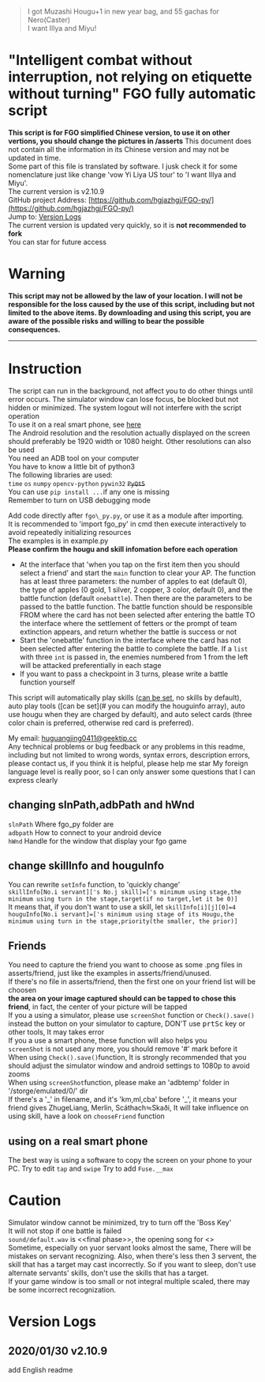 > I got Muzashi Hougu+1 in new year bag, and 55 gachas for Nero(Caster)   
> I want Illya and Miyu!  

# "Intelligent combat without interruption, not relying on etiquette without turning" FGO fully automatic script  
**This script is for FGO simplified Chinese version, to use it on other vertions, you should change the pictures in /asserts**
This document does not contain all the information in its Chinese version and may not be updated in time.  
Some part of this file is translated by software. I jusk check it for some nomenclature just like change 'vow Yi Liya US tour' to 'I want Illya and Miyu'.  
The current version is v2.10.9  
GitHub project Address: [https://github.com/hgjazhgj/FGO-py/](https://github.com/hgjazhgj/FGO-py/)  
Jump to: [Version Logs](#Version-Logs)  
The current version is updated very quickly, so it is **not recommended to fork**  
You can star for future access  

# Warning
**This script may not be allowed by the law of your location. I will not be responsible for the loss caused by the use of this script, including but not limited to the above items. By downloading and using this script, you are aware of the possible risks and willing to bear the possible consequences.**  
***  
# Instruction   
The script can run in the background, not affect you to do other things until error occurs. The simulator window can lose focus, be blocked but not hidden or minimized. The system logout will not interfere with the script operation  
To use it on a real smart phone, see [here](#using-on-a-real-smart-phone)  
The Android resolution and the resolution actually displayed on the screen should preferably be 1920 width or 1080 height. Other resolutions can also be used  
You need an ADB tool on your computer  
You have to know a little bit of python3  
The following libraries are used:  
`time` `os` `numpy` `opencv-python` `pywin32` <del>`PyQt5`</del>  
You can use `pip install ...`if any one is missing    
Remember to turn on USB debugging mode  

Add code directly after `fgo\_py.py`, or use it as a module after importing.  
It is recommended to 'import fgo_py' in cmd then execute interactively to avoid repeatedly initializing resources  
The examples is in example.py  
**Please confirm the hougu and skill infomation before each operation**

+ At the interface that 'when you tap on the first item then you should select a friend' and start the `main` function to clear your AP. The function has at least three parameters: the number of apples to eat (default 0), the type of apples (0 gold, 1 silver, 2 copper, 3 color, default 0), and the battle function (default `onebattle`). Then there are the parameters to be passed to the battle function. The battle function should be responsible FROM where the card has not been selected after entering the battle TO the interface where the settlement of fetters or the prompt of team extinction appears, and return whether the battle is success or not  
+ Start the 'onebattle' function in the interface where the card has not been selected after entering the battle to complete the battle. If a `list` with three `int` is passed in, the enemies numbered from 1 from the left will be attacked preferentially in each stage  
+ If you want to pass a checkpoint in 3 turns, please write a battle function yourself  

This script will automatically play skills ([can be set](), no skills by default), auto play tools ([can be set](# you can modify the houguinfo array), auto use hougu when they are charged by default), and auto select cards (three color chain is preferred, otherwise red card is preferred).  

My email: huguangjing0411@geektip.cc  
Any technical problems or bug feedback or any problems in this readme, including but not limited to wrong words, syntax errors, description errors, please contact us, if you think it is helpful, please help me star
My foreign language level is really poor, so I can only answer some questions that I can express clearly
## changing slnPath,adbPath and hWnd  
`slnPath` Where fgo_py folder are  
`adbpath` How to connect to your android device  
`hWnd` Handle for the window that display your fgo game 
## change skillInfo and houguInfo  
You can rewrite `setInfo` function, to 'quickly change'     
`skillInfo[No.i servant]['s No.j skill]=['s minimum using stage,the minimum using turn in the stage,target(if no target,let it be 0)]`  
It means that, if you don't want to use a skill, let `skillInfo[i][j][0]=4`  
`houguInfo[No.i servant]=['s minimum using stage of its Hougu,the minimum using turn in the stage,priority(the smaller, the prior)]`  
## Friends  
You need to capture the friend you want to choose as some .png files in asserts/friend, just like the examples in asserts/friend/unused.  
If there's no file in asserts/friend, then the first one on your friend list will be choosen  
**the area on your image captured should can be tapped to chose this friend**, in fact, the center of your picture will be tapped  
If you a using a simulator, please use `screenShot` function or `Check().save()` instead the button on your simulator to capture, DON'T use <kbd>prtSc</kbd> key or other tools, It may takes error  
If you a use a smart phone, these function will also helps you  
`screenShot` is not used any more, you should remove '#' mark before it  
When using `Check().save()`function, It is strongly recommended that you should adjust the simulator window and android settings to 1080p to avoid zooms  
When using `screenShot`function, please make an 'adbtemp' folder in '/storge/emulated/0/' dir  
If there's a '\_' in filename, and it's 'km,ml,cba' before '\_', it means your friend gives ZhugeLiang, Merlin, Scáthach≒Skaði, It will take influence on using skill, have a look on `chooseFriend` function  
## using on a real smart phone  
The best way is using a software to copy the screen on your phone to your PC.
Try to edit `tap` and `swipe`
Try to add `Fuse.__max`
# Caution  
Simulator window cannot be minimized, try to turn off the 'Boss Key'  
It will not stop if one battle is failed  
`sound/default.wav` is <<final phase\>>, the opening song for <<Toaru Kagaku no Railgun T>>  
Sometime, especially on yuor servant looks almost the same, There will be mistakes on servant recognizing. Also, when there's less then 3 servent, the skill that has a target may cast incorrectly. So if you want to sleep, don't use alternate servants' skills, don't use the skills that has a target.  
If your game window is too small or not integral multiple scaled, there may be some incorrect recognization.  
# Version Logs  
## 2020/01/30 v2.10.9  
add English readme